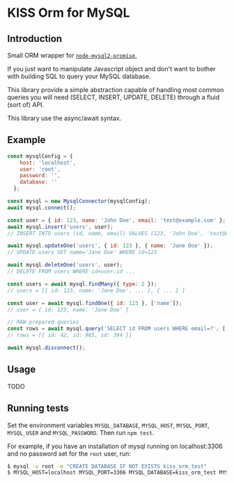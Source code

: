 # KISS Orm for MySQL

## Introduction

Small ORM wrapper for [`node-mysql2-promise`](https://github.com/namshi/node-mysql2-promise), 

If you just want to manipulate Javascript object and don't want to bother with building SQL to query your MySQL database.

This library provide a simple abstraction capable of handling most common queries you will need (SELECT, INSERT, UPDATE, DELETE) 
through a fluid (sort of) API.

This library use the async/await syntax.

## Example

```javascript
const mysqlConfig = {
    host: 'localhost',
    user: 'root',
    password: '',
    database: ''
  };

const mysql = new MysqlConnector(mysqlConfig);
await mysql.connect();

const user = { id: 123, name: 'John Doe', email: 'test@example.com' };
await mysql.insert('users', user);
// INSERT INTO users (id, name, email) VALUES (123, 'John Doe', 'test@example.com');

await mysql.updateOne('users', { id: 123 }, { name: 'Jane Doe' });
// UPDATE users SET name='Jane Doe' WHERE id=123

await mysql.deleteOne('users', user);
// DELETE FROM users WHERE id=user.id ...

const users = await mysql.findMany({ type: 2 });
// users = [{ id: 123, name: 'Jane Doe', ... }, { ... } ]

const user = await mysql.findOne({ id: 123 }, ['name']);
// user = { id: 123, name: 'Jane Doe' }

// RAW prepared queries
const rows = await mysql.query('SELECT id FROM users WHERE email=?', ['test@example.com']);
// rows = [{ id: 42, id: 965, id: 394 }]

await mysql.disconnect();
```

## Usage

TODO

## Running tests

Set the environment variables `MYSQL_DATABASE`, `MYSQL_HOST`, `MYSQL_PORT`,
`MYSQL_USER` and `MYSQL_PASSWORD`. Then run `npm test`.

For example, if you have an installation of mysql running on localhost:3306
and no password set for the `root` user, run:

```sh
$ mysql -u root -e "CREATE DATABASE IF NOT EXISTS kiss_orm_test"
$ MYSQL_HOST=localhost MYSQL_PORT=3306 MYSQL_DATABASE=kiss_orm_test MYSQL_USER=root MYSQL_PASSWORD= npm test
```
